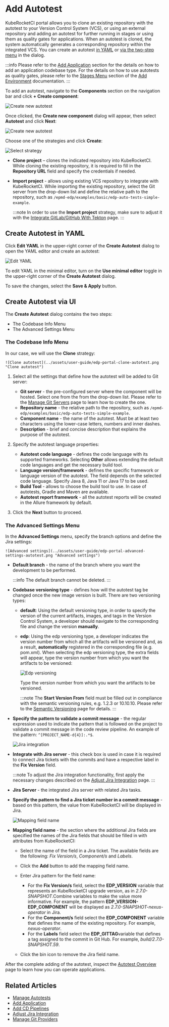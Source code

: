# Add Autotest

KubeRocketCI portal allows you to clone an existing repository with the autotest to your Version Control System (VCS), or using an external repository and adding an autotest for further running in stages or using them as quality gates for applications. When an autotest is cloned, the system automatically generates a corresponding repository within the integrated VCS. You can create an autotest [in YAML](#create-autotest-in-yaml) or [via the two-step menu](#create-autotest-via-ui) in the dialog.

:::info
  Please refer to the [Add Application](add-application.md) section for the details on how to add an application codebase type.
    For the details on how to use autotests as quality gates, please refer to the [Stages Menu](add-cd-pipeline.md) section of the [Add Environment](add-cd-pipeline.md) documentation.
:::

To add an autotest, navigate to the **Components** section on the navigation bar and click **+ Create component**:

  ![Create new autotest](../assets/user-guide/create_new_codebase.png "Create new autotest")

Once clicked, the **Create new component** dialog will appear, then select **Autotest** and click **Next**:

  ![Create new autotest](../assets/user-guide/create_new_autotest.png "Create new autotest")

Choose one of the strategies and click **Create**:

  ![Select strategy](../assets/user-guide/select_strategy_autotest.png  "Select strategy")

* **Clone project** – clones the indicated repository into KubeRocketCI. While cloning the existing repository, it is required to fill in the **Repository URL** field and specify the credentials if needed.

* **Import project** - allows using existing VCS repository to integrate with KubeRocketCI. While importing the existing repository, select the Git server from the drop-down list and define the relative path to the repository, such as `/epmd-edp/examples/basic/edp-auto-tests-simple-example`.

    :::note
      In order to use the **Import project** strategy, make sure to adjust it with the [Integrate GitLab/GitHub With Tekton](../user-guide/add-git-server.md) page.
    :::

## Create Autotest in YAML

Click **Edit YAML** in the upper-right corner of the **Create Autotest** dialog to open the YAML editor and create an autotest:

![Edit YAML](../assets/user-guide/edp-portal-yaml-edit-autotest.png "Edit YAML")

To edit YAML in the minimal editor, turn on the **Use minimal editor** toggle in the upper-right corner of the **Create Autotest** dialog.

To save the changes, select the **Save & Apply** button.

## Create Autotest via UI

The **Create Autotest** dialog contains the two steps:

* The Codebase Info Menu
* The Advanced Settings Menu

### The Codebase Info Menu

In our case, we will use the **Clone** strategy:

    ![Clone autotest](../assets/user-guide/edp-portal-clone-autotest.png "Clone autotest")

1. Select all the settings that define how the autotest will be added to Git server:

    * **Git server** - the pre-configured server where the component will be hosted. Select one from the from the drop-down list. Please refer to the [Manage Git Servers](git-server-overview.md) page to learn how to create the one.
    * **Repository name** - the relative path to the repository, such as `/epmd-edp/examples/basic/edp-auto-tests-simple-example`.
    * **Component name** - the name of the autotest. Must be at least two characters using the lower-case letters, numbers and inner dashes.
    * **Description** - brief and concise description that explains the purpose of the autotest.

2. Specify the autotest language properties:

    * **Autotest code language** - defines the code language with its supported frameworks. Selecting **Other** allows extending the default code languages and get the necessary build tool.
    * **Language version/framework** - defines the specific framework or language version of the autotest. The field depends on the selected code language. Specify Java 8, Java 11 or Java 17 to be used.
    * **Build Tool** - allows to choose the build tool to use. In case of autotests, Gradle and Maven are available.
    * **Autotest report framework** - all the autotest reports will be created in the Allure framework by default.

3. Click the **Next** button to proceed.

### The Advanced Settings Menu

In the **Advanced Settings** menu, specify the branch options and define the Jira settings:

    ![Advanced settings](../assets/user-guide/edp-portal-advanced-settings-autotest.png "Advanced settings")

* **Default branch** - the name of the branch where you want the development to be performed.

    :::info
      The default branch cannot be deleted.
    :::

* **Codebase versioning type** - defines how will the autotest tag be changed once the new image version is built. There are two versioning types:
  * **default**: Using the default versioning type, in order to specify the version of the current artifacts, images, and tags in the Version Control System, a developer should navigate to the corresponding file and change the version **manually**.
  * **edp**: Using the edp versioning type, a developer indicates the version number from which all the artifacts will be versioned and, as a result, **automatically** registered in the corresponding file (e.g. pom.xml). When selecting the edp versioning type, the extra fields will appear, type the version number from which you want the artifacts to be versioned:

    ![Edp versioning](../assets/user-guide/edp-portal-edp-versioning-autotest.png "Edp versioning")

    Type the version number from which you want the artifacts to be versioned.

    :::note
      The **Start Version From** field must be filled out in compliance with the semantic versioning rules, e.g. 1.2.3 or 10.10.10. Please refer to the [Semantic Versioning](https://semver.org/) page for details.
    :::

* **Specify the pattern to validate a commit message** - the regular expression used to indicate the pattern that is followed on the project to validate a commit message in the code review pipeline. An example of the pattern: `^[PROJECT_NAME-d{4}]:.*$`.

    ![Jira integration](../assets/user-guide/edp-portal-integrate-jira-server-autotest.png)

* **Integrate with Jira server** - this check box is used in case it is required to connect Jira tickets with the commits
and have a respective label in the **Fix Version** field.

    :::note
      To adjust the Jira integration functionality, first apply the necessary changes described on the [Adjust Jira Integration](../operator-guide/project-management-and-reporting/jira-integration.md) page.
    :::

* **Jira Server** - the integrated Jira server with related Jira tasks.

* **Specify the pattern to find a Jira ticket number in a commit message** - based on this pattern, the value from KubeRocketCI will be displayed in Jira.

    ![Mapping field name](../assets/user-guide/edp-portal-autotest-advanced-mapping.png "Mapping field name")

* **Mapping field name** - the section where the additional Jira fields are specified the names of the Jira fields that should be filled in with attributes from KubeRocketCI:

  * Select the name of the field in a Jira ticket. The available fields are the following: _Fix Version/s_, _Component/s_ and _Labels_.

  * Click the **Add** button to add the mapping field name.

  * Enter Jira pattern for the field name:

    * For the **Fix Version/s** field, select the **EDP_VERSION** variable that represents an KubeRocketCI upgrade version, as in _2.7.0-SNAPSHOT_.Combine variables to make the value more informative. For example, the pattern **EDP_VERSION-EDP_COMPONENT** will be displayed as _2.7.0-SNAPSHOT-nexus-operator_ in Jira.
    * For the **Component/s** field select the **EDP_COMPONENT** variable that defines the name of the existing repository. For example, _nexus-operator_.
    * For the **Labels** field select the **EDP_GITTAG**variable that defines a tag assigned to the commit in Git Hub. For example, _build/2.7.0-SNAPSHOT.59_.

  * Click the bin icon to remove the Jira field name.

After the complete adding of the autotest, inspect the [Autotest Overview](autotest.md) page to learn how you can operate applications.

## Related Articles

* [Manage Autotests](autotest.md)
* [Add Application](add-application.md)
* [Add CD Pipelines](add-cd-pipeline.md)
* [Adjust Jira Integration](../operator-guide/project-management-and-reporting/jira-integration.md)
* [Manage Git Providers](../user-guide/add-git-server.md)
